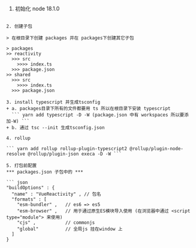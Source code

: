 ### 
1. 初始化 node 18.1.0
  ``` yarn init -y 

2. 创建子包 

> 在根目录下创建 packages 并在 packages下创建其它子包

> packages 
  >> reactivity 
    >>> src 
      >>>> index.ts
    >>> package.json
  >> shared 
    >>> src 
      >>>> index.ts 
    >>> package.json  
    
3. install typescript 并生成tsconfig 
  + a. packages目录下所有的文件都要用 ts 所以在根目录下安装 typescript 
    ``` yarn add typescript -D -W (package.json 中有 workspaces 所以要添加-W) ```
  + b. 通过 tsc --init 生成tsconfig.json   

4. rollup 

``` yarn add rollup rollup-plugin-typescript2 @rollup/plugin-node-resolve @rollup/plugin-json execa -D -W ```

5. 打包前配置 
*** packages.json 子包中的 *** 

``` json 
"buildOptions" : {
    "name" : "VueReactivity" , // 包名
    "formats" : [
      "esm-bundler" ,   // es6 => es5
      "esm-browser" ,   // 用于通过原生ES模块导入使用 (在浏览器中通过 <script type="module"> 来使用)
      "cjs" ,           // commonjs
      "global"          // 全局js 挂在window 上
    ]
  }

```












